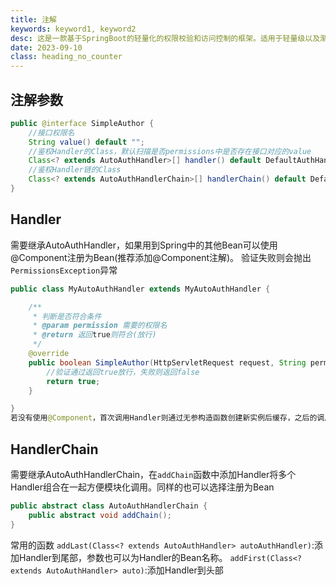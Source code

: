 ```yaml
---
title: 注解
keywords: keyword1, keyword2
desc: 这是一款基于SpringBoot的轻量化的权限校验和访问控制的框架。适用于轻量级以及渐进式的项目。
date: 2023-09-10
class: heading_no_counter
---
```



## 注解参数
```java
public @interface SimpleAuthor {
    //接口权限名
    String value() default "";
    //鉴权Handler的Class，默认扫描是否permissions中是否存在接口对应的value
    Class<? extends AutoAuthHandler>[] handler() default DefaultAuthHandler.class;
    //鉴权Handler链的Class
    Class<? extends AutoAuthHandlerChain>[] handlerChain() default DefaultAuthHandlerChain.class;
}
```
## Handler
需要继承AutoAuthHandler，如果用到Spring中的其他Bean可以使用@Component注册为Bean(推荐添加@Component注解)。
验证失败则会抛出`PermissionsException`异常
```java
public class MyAutoAuthHandler extends MyAutoAuthHandler {

    /**
     * 判断是否符合条件
     * @param permission 需要的权限名 
     * @return 返回true则符合(放行)
     */
    @override
    public boolean SimpleAuthor(HttpServletRequest request, String permission){
        //验证通过返回true放行，失败则返回false
        return true;
    }

}
若没有使用@Component，首次调用Handler则通过无参构造函数创建新实例后缓存，之后的调用则会查询缓存中对应的Handler对象，可以使用`simple-auth.func.handler-cache=true`配置关闭缓存。
```
## HandlerChain
需要继承AutoAuthHandlerChain，在`addChain`函数中添加Handler将多个Handler组合在一起方便模块化调用。同样的也可以选择注册为Bean
```java
public abstract class AutoAuthHandlerChain {
    public abstract void addChain();
}
```
常用的函数
`addLast(Class<? extends AutoAuthHandler> autoAuthHandler)`:添加Handler到尾部，参数也可以为Handler的Bean名称。
`addFirst(Class<? extends AutoAuthHandler> auto)`:添加Handler到头部